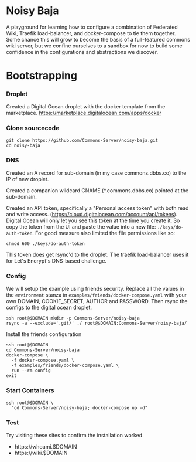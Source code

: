 # Noisy Baja

A playground for learning how to configure a combination of Federated
Wiki, Traefik load-balancer, and docker-compose to tie them
together. Some chance this will grow to become the basis of a
full-featured commons wiki server, but we confine ourselves to a
sandbox for now to build some confidence in the configurations and
abstractions we discover.

# Bootstrapping

### Droplet

Created a Digital Ocean droplet with the docker template from the
marketplace.  https://marketplace.digitalocean.com/apps/docker

### Clone sourcecode

    git clone https://github.com/Commons-Server/noisy-baja.git
    cd noisy-baja

### DNS
Created an A record for sub-domain (in my case commons.dbbs.co) to the
IP of new droplet.

Created a companion wildcard CNAME (*.commons.dbbs.co) pointed at the
sub-domain.

Created an API token, specifically a "Personal access token" with both
read and write access.
(https://cloud.digitalocean.com/account/api/tokens). Digital Ocean
will only let you see this token at the time you create it. So copy
the token from the UI and paste the value into a new file:
`./keys/do-auth-token`. For good measure also limited the file
permissions like so:

    chmod 600 ./keys/do-auth-token

This token does get rsync'd to the droplet. The traefik load-balancer
uses it for Let's Encrypt's DNS-based challenge.

### Config

We will setup the example using friends security. Replace all the
values in the `environment` stanza in
`examples/friends/docker-compose.yaml` with your own DOMAIN,
COOKIE_SECRET, AUTHOR and PASSWORD. Then rsync the configs to the
digital ocean droplet.

    ssh root@$DOMAIN mkdir -p Commons-Server/noisy-baja
    rsync -a --exclude='.git/' ./ root@$DOMAIN:Commons-Server/noisy-baja/

Install the friends configuration

    ssh root@$DOMAIN
    cd Commons-Server/noisy-baja
    docker-compose \
      -f docker-compose.yaml \
      -f examples/friends/docker-compose.yaml \
      run --rm config
    exit

### Start Containers

    ssh root@$DOMAIN \
      "cd Commons-Server/noisy-baja; docker-compose up -d"

### Test

Try visiting these sites to confirm the installation worked.

* https://whoami.$DOMAIN
* https://wiki.$DOMAIN
